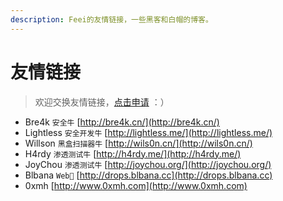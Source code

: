 ```yaml
---
description: Feei的友情链接，一些黑客和白帽的博客。
---
```


# 友情链接
> 欢迎交换友情链接，[点击申请](https://github.com/FeeiCN/Papers/issues/new) ：）

- Bre4k `安全牛` [http://bre4k.cn/](http://bre4k.cn/)
- Lightless `安全开发牛` [http://lightless.me/](http://lightless.me/)
- Willson `黑盒扫描器牛` [http://wils0n.cn/](http://wils0n.cn/)
- H4rdy `渗透测试牛` [http://h4rdy.me/](http://h4rdy.me/)
- JoyChou `渗透测试牛` [http://joychou.org/](http://joychou.org/)
- Blbana `Web🐶` [http://drops.blbana.cc](http://drops.blbana.cc)
- 0xmh [http://www.0xmh.com](http://www.0xmh.com)

